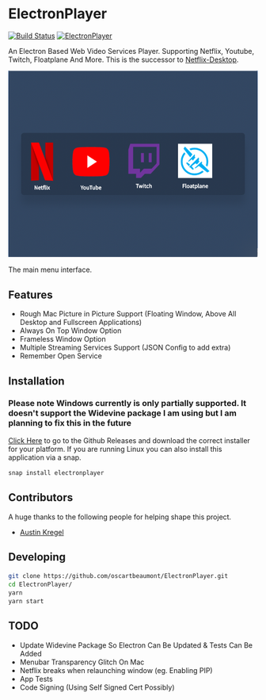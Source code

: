 # ElectronPlayer

[![Build Status](https://travis-ci.org/oscartbeaumont/ElectronPlayer.svg?branch=master)](https://travis-ci.org/oscartbeaumont/ElectronPlayer)
[![ElectronPlayer](https://snapcraft.io/electronplayer/badge.svg)](https://snapcraft.io/electronplayer)

An Electron Based Web Video Services Player. Supporting Netflix, Youtube, Twitch, Floatplane And More. This is the successor to [Netflix-Desktop](https://github.com/oscartbeaumont/Netflix-Desktop).

![ElectronPlayer Menu](docs/ElectronPlayer.png)

The main menu interface.

## Features

- Rough Mac Picture in Picture Support (Floating Window, Above All Desktop and Fullscreen Applications)
- Always On Top Window Option
- Frameless Window Option
- Multiple Streaming Services Support (JSON Config to add extra)
- Remember Open Service

## Installation

### Please note Windows currently is only partially supported. It doesn't support the Widevine package I am using but I am planning to fix this in the future

[Click Here](https://github.com/oscartbeaumont/ElectronPlayer/releases) to go to the Github Releases and download the correct installer for your platform. If you are running Linux you can also install this application via a snap.

```bash
snap install electronplayer
```

## Contributors

A huge thanks to the following people for helping shape this project.

- [Austin Kregel](https://github.com/austinkregel)

## Developing

```bash
git clone https://github.com/oscartbeaumont/ElectronPlayer.git
cd ElectronPlayer/
yarn
yarn start
```

## TODO

- Update Widevine Package So Electron Can Be Updated & Tests Can Be Added
- Menubar Transparency Glitch On Mac
- Netflix breaks when relaunching window (eg. Enabling PIP)
- App Tests
- Code Signing (Using Self Signed Cert Possibly)
